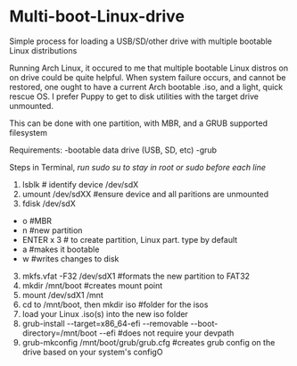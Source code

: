 # Multi-boot-Linux-drive
Simple process for loading a USB/SD/other drive with multiple bootable Linux distributions

Running Arch Linux, it occured to me that multiple bootable Linux distros on on drive could be quite helpful. When system failure occurs, and cannot be restored, one ought to have a current Arch bootable .iso, and a light, quick rescue OS. I prefer Puppy to get to disk utilities with the target drive unmounted.

This can be done with one partition, with MBR, and a GRUB supported filesystem

Requirements:
-bootable data drive (USB, SD, etc)
-grub

Steps in Terminal, *run sudo su to stay in root or sudo before each line*

1. lsblk # identify device /dev/sdX
2. umount /dev/sdXX #ensure device and all paritions are unmounted 
2. fdisk /dev/sdX
  - o #MBR
  - n #new partition
  - ENTER x 3 # to create partition, Linux part. type by default
  - a #makes it bootable
  - w #writes changes to disk
3. mkfs.vfat -F32 /dev/sdX1 #formats the new partition to FAT32
4. mkdir /mnt/boot #creates mount point
5. mount /dev/sdX1 /mnt
6. cd to /mnt/boot, then mkdir iso #folder for the isos
7. load your Linux .iso(s) into the new iso folder
8. grub-install --target=x86_64-efi --removable --boot-directory=/mnt/boot --efi #does not require your devpath
9. grub-mkconfig /mnt/boot/grub/grub.cfg #creates grub config on the drive based on your system's configO
